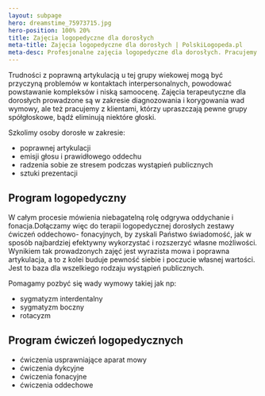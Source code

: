 ```yaml
---
layout: subpage
hero: dreamstime_75973715.jpg
hero-position: 100% 20%
title: Zajęcia logopedyczne dla dorosłych
meta-title: Zajęcia logopedyczne dla dorosłych | PolskiLogopeda.pl
meta-desc: Profesjonalne zajęcia logopedyczne dla dorosłych. Pracujemy nad wadami wymowy, prowadzimy ćwiczenia oddechowe i fonacyjne, usprawniamy artykulację i likwidujemy niedoskonałości. 
---
```


Trudności z poprawną artykulacją u tej grupy wiekowej mogą być przyczyną problemów w kontaktach interpersonalnych, 
powodować powstawanie kompleksów i niską samoocenę. Zajęcia terapeutyczne dla dorosłych prowadzone 
są w zakresie diagnozowania i korygowania wad wymowy, ale też pracujemy z klientami, którzy upraszczają 
pewne grupy spółgłoskowe, bądź eliminują niektóre głoski. 

Szkolimy osoby dorosłe w zakresie:

- poprawnej artykulacji
- emisji głosu i prawidłowego oddechu
- radzenia sobie ze stresem podczas wystąpień publicznych
- sztuki prezentacji

## Program logopedyczny

W całym procesie mówienia niebagatelną rolę odgrywa oddychanie i fonacja.Dołączamy więc do terapii 
logopedycznej dorosłych zestawy ćwiczeń oddechowo- fonacyjnych, by zyskali Państwo świadomość, 
jak w sposób najbardziej efektywny wykorzystać i rozszerzyć własne możliwości. Wynikiem tak 
prowadzonych zajęć jest wyrazista mowa i poprawna artykulacja, a to z kolei buduje pewność siebie 
i poczucie własnej wartości. Jest to baza dla wszelkiego rodzaju wystąpień publicznych.

Pomagamy pozbyć się wady wymowy takiej jak np:

- sygmatyzm interdentalny
- sygmatyzm boczny
- rotacyzm


## Program ćwiczeń logopedycznych

- ćwiczenia usprawniające aparat mowy
- ćwiczenia dykcyjne
- ćwiczenia fonacyjne
- ćwiczenia oddechowe
